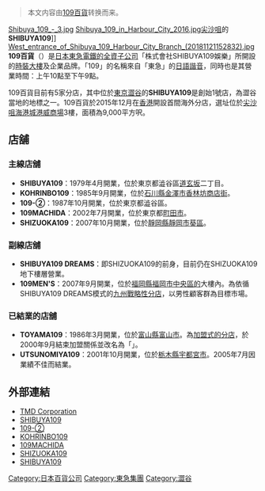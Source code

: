 > 本文内容由[109百貨](https://zh.wikipedia.org/wiki/109百貨)转换而来。


[Shibuya_109_-_3.jpg](https://zh.wikipedia.org/wiki/File:Shibuya_109_-_3.jpg "fig:Shibuya_109_-_3.jpg") [Shibuya_109_in_Harbour_City_2016.jpg](https://zh.wikipedia.org/wiki/File:Shibuya_109_in_Harbour_City_2016.jpg "fig:Shibuya_109_in_Harbour_City_2016.jpg")[尖沙咀](../Page/尖沙咀.md "wikilink")的**SHIBUYA109**\]\] [West_entrance_of_Shibuya_109_Harbour_City_Branch_(20181121152832).jpg](https://zh.wikipedia.org/wiki/File:West_entrance_of_Shibuya_109_Harbour_City_Branch_\(20181121152832\).jpg "fig:West_entrance_of_Shibuya_109_Harbour_City_Branch_(20181121152832).jpg") **109百貨**（）是[日本](../Page/日本.md "wikilink")[東急電鐵的全資子公司](../Page/東京急行電鐵.md "wikilink")「株式會社SHIBUYA109娛樂」所開設的[時裝大樓](../Page/時裝大樓.md "wikilink")及企業品牌。「109」的名稱來自「東急」的[日語諧音](https://zh.wikipedia.org/wiki/日語 "wikilink")，同時也是其營業時間：上午10點至下午9點。

109百貨目前有5家分店，其中位於[東京](https://zh.wikipedia.org/wiki/東京 "wikilink")[澀谷](../Page/澀谷.md "wikilink")的**SHIBUYA109**是創始1號店，為澀谷當地的地標之一。109百貨於2015年12月在[香港](../Page/香港.md "wikilink")開設首間海外分店，選址位於[尖沙咀](../Page/尖沙咀.md "wikilink")[海港城](../Page/海港城.md "wikilink")[港威商場](https://zh.wikipedia.org/wiki/港威商場 "wikilink")3樓，面積為9,000平方呎。

## 店舖

### 主線店舖

  - **SHIBUYA109**：1979年4月開業，位於東京都澁谷區[道玄坂](../Page/道玄坂.md "wikilink")二丁目。
  - **KOHRINBO109**：1985年9月開業，位於[石川縣](../Page/石川縣.md "wikilink")[金澤市](../Page/金澤市.md "wikilink")[香林坊商店街](https://zh.wikipedia.org/wiki/香林坊 "wikilink")。
  - **109-②**：1987年10月開業，位於東京都澁谷區。
  - **109MACHIDA**：2002年7月開業，位於東京都[町田市](../Page/町田市.md "wikilink")。
  - **SHIZUOKA109**：2007年10月開業，位於[靜岡縣](../Page/靜岡縣.md "wikilink")[靜岡市](../Page/靜岡市.md "wikilink")[葵區](../Page/葵區.md "wikilink")。

### 副線店舖

  - **SHIBUYA109 DREAMS**：即SHIZUOKA109的前身，目前仍在SHIZUOKA109地下樓層營業。
  - **109MEN'S**：2007年9月開業，位於[福岡縣](https://zh.wikipedia.org/wiki/福岡縣 "wikilink")[福岡市](../Page/福岡市.md "wikilink")[中央區的](../Page/中央區_\(福岡市\).md "wikilink")大樓內。為依循SHIBUYA109 DREAMS模式的[九州戰略性分店](https://zh.wikipedia.org/wiki/九州 "wikilink")，以男性顧客群為目標市場。

### 已結業的店舖

  - **TOYAMA109**：1986年3月開業，位於[富山縣](../Page/富山縣.md "wikilink")[富山市](../Page/富山市.md "wikilink")。為[加盟式的分店](https://zh.wikipedia.org/wiki/加盟 "wikilink")，於2000年9月結束加盟關係並改名為「」。
  - **UTSUNOMIYA109**：2001年10月開業，位於[栃木縣](../Page/栃木縣.md "wikilink")[宇都宮市](../Page/宇都宮市.md "wikilink")。2005年7月因業績不佳而結業。

## 外部連結

  - [TMD Corporation](http://www.tokyu-tmd.co.jp/)
  - [SHIBUYA109](http://www.shibuya109.jp/)
  - [109-②](https://web.archive.org/web/20080130110851/http://www.109-2.jp/)
  - [KOHRINBO109](http://www.kohrinbo109.com/)
  - [109MACHIDA](https://web.archive.org/web/20091014005735/http://www.109machida.com/)
  - [SHIZUOKA109](http://www.shizuoka109.com/)
  - [SHIBUYA109](http://shibuya109square.com/)

[Category:日本百貨公司](https://zh.wikipedia.org/wiki/Category:日本百貨公司 "wikilink") [Category:東急集團](https://zh.wikipedia.org/wiki/Category:東急集團 "wikilink") [Category:澀谷](https://zh.wikipedia.org/wiki/Category:澀谷 "wikilink")
